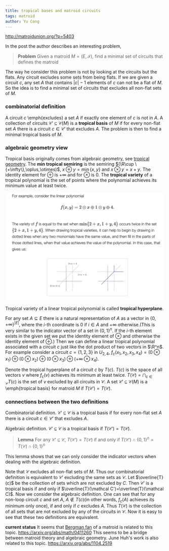 ```yaml
---
title: tropical bases and matroid circuits
tags: matroid
author: Yu Cong
---
```



<http://matroidunion.org/?p=5403>

In the post the author describes an interesting problem,

> **Problem** Given a matroid $M=(E,\mathcal{I})$, find a minimal set of circuits that defines the matroid

The way he consider this problem is not by looking at the circuits but the flats. Any circuit excludes some sets from being flats. If we are given a circuit $c$, any set $A$ that contains $|c|-1$ elements of $c$ can not be a flat of $M$. So the idea is to find a minimal set of circuits that excludes all non-flat sets of $M$.


### combinatorial definition

A circuit $c$ \emph{excludes} a set $A$ if exactly one element of $c$ is not in $A$. 
A collection of circuits $\mathcal{C}'\subseteq \mathcal{C}(M)$ is a **tropical basis** of $M$ if for every non-flat set $A$ there is a circuit $c\in \mathcal{C}'$ that excludes $A$.
The problem is then to find a minimal tropical basis of $M$.

### algebraic geometry view

Tropical basis originally comes from algebraic geometry, see [tropical geometry](https://en.wikipedia.org/wiki/Tropical_geometry). 
The **min tropical semiring** is the semiring $(\R\cup \{+\infty\},\oplus,\otimes)$, $x\oplus y = \min\{x,y\}$ and $x\otimes y = x+y$. The identity element for $\oplus$ is $+\infty$ and for $\otimes$ is $0$.
The **tropical variety** of a tropical polynomial is the set of points where the polynomial achieves its minimum value at least twice.
<!-- \begin{figure}[!htb]
    \centering
    \includegraphics[width=0.6\textwidth]{image/tropicalvariety.png}
    \caption{example of tropical variety from the blog post}
    \label{fig:tropical_variety}
\end{figure} -->

![image from [the matroid union post](http://matroidunion.org/?p=5403)](/images/tropicalbases/tropicalvariety.png)

Tropical variety of a linear tropical polynomial is called **tropical hyperplane**.

For any set $A\subseteq E$ there is a natural representation of $A$ as a vector in $\{0,+\infty\}^{|E|}$, where the $i$-th coordinate is $0$ if $i\in A$ and $+\infty$ otherwise.(This is very similar to the indicator vector of a set in $\{0,1\}^n$. If the $i$-th element exists in the given set we put the identity element of $\otimes$ and otherwise the identity element of $\oplus$.)
Then we can define a linear tropical polynomial associated with a circuit $c$ just like the dot product of two vectors in $\R^n$. For example consider a circuit $c=\{1,2,3\}$ in $U_{2,4}$, $f_{c}(x_1,x_2,x_3,x_4)=(0 \otimes x_1)\oplus(0 \otimes x_2)\oplus(0 \otimes x_3)\oplus(+\infty\otimes x_4)$.

Denote the tropical hyperplane of a circuit $c$ by $T(c)$. $T(c)$ is the space of all vectors $v$ where $f_c(v)$ achieves its minimum at least twice. $T(\mathcal C)=\bigcap_{c\in \mathcal C}T(c)$ is the set of $v$ excluded by all circuits in $\mathcal C$.
A set $\mathcal{C}'\subseteq \mathcal C(M)$ is a \emph{tropical basis} for matroid $M$ if $T(\mathcal C')=T(\mathcal C)$.

### connections between the two definitions

Combinatorial definition. $\mathcal C'\subseteq \mathcal C$ is a tropical basis if for every non-flat set $A$ there is a circuit $c\in \mathcal C'$ that excludes $A$.

Algebraic definition. $\mathcal C'\subseteq \mathcal C$ is a tropical basis if $T(\mathcal C')=T(\mathcal C)$.


> **Lemma** For any $\mathcal C'\subseteq \mathcal C$, $T(\mathcal C')= T(\mathcal C)$ if and only if $T(\mathcal C')\cap \{0,1\}^n= T(\mathcal C)\cap \{0,1\}^n$


This lemma shows that we can only consider the indicator vectors when dealing with the algebraic definition.

Note that $\mathcal{C}$ excludes all non-flat sets of $M$. Thus our combinatorial definition is equivalent to $\mathcal C'$ excluding the same sets as $\mathcal C$. Let $\overline{T}(c)$ be the collection of sets which are not excluded by $C$. Then $\mathcal C'$ is a tropical basis if and only if $\overline{T}(\mathcal C')=\overline{T}(\mathcal C)$. Now we consider the algebraic definition. One can see that for any non-loop circuit $c$ and set $A$, $A\notin T(c)$(in other words, $f_c(A)$ achieves its minimum only once), if and only if $c$ excludes $A$. Thus $T(\mathcal C)$ is the collection of all sets that are not excluded by any of the circuits in $\mathcal C$. Now it is easy to see that these two definitions are equivalent.



**current status** It seems that [Bergman fan](https://mathoverflow.net/questions/278264/definition-of-the-bergman-fan) of a matroid is related to this topic. <https://arxiv.org/abs/math/0411260>
This seems to be a bridge between matroid theory and algebraic geometry. June Huh's work is also related to this topic. <https://arxiv.org/abs/1104.2519>